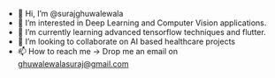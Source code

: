 - 👋 Hi, I’m @surajghuwalewala
- 👀 I’m interested in Deep Learning and Computer Vision applications.
- 🌱 I’m currently learning advanced tensorflow techniques and flutter.
- 💞️ I’m looking to collaborate on AI based healthcare projects
- 📫 How to reach me -> Drop me an email on ghuwalewalasuraj@gmail.com

<!---
surajghuwalewala/surajghuwalewala is a ✨ special ✨ repository because its `README.md` (this file) appears on your GitHub profile.
You can click the Preview link to take a look at your changes.
--->
